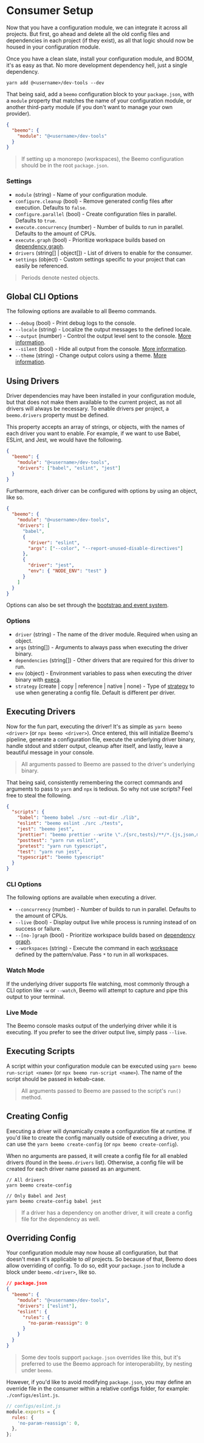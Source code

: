 # Consumer Setup

Now that you have a configuration module, we can integrate it across all projects. But first, go
ahead and delete all the old config files and dependencies in each project (if they exist), as all
that logic should now be housed in your configuration module.

Once you have a clean slate, install your configuration module, and BOOM, it's as easy as that. No
more development dependency hell, just a single dependency.

```
yarn add @<username>/dev-tools --dev
```

That being said, add a `beemo` configuration block to your `package.json`, with a `module` property
that matches the name of your configuration module, or another third-party module (if you don't want
to manage your own provider).

```json
{
  "beemo": {
    "module": "@<username>/dev-tools"
  }
}
```

> If setting up a monorepo (workspaces), the Beemo configuration should be in the root
> `package.json`.

### Settings

- `module` (string) - Name of your configuration module.
- `configure.cleanup` (bool) - Remove generated config files after execution. Defaults to `false`.
- `configure.parallel` (bool) - Create configuration files in parallel. Defaults to `true`.
- `execute.concurrency` (number) - Number of builds to run in parallel. Defaults to the amount of
  CPUs.
- `execute.graph` (bool) - Prioritize workspace builds based on
  [dependency graph](./workspaces.md#priority-packages).
- `drivers` (string[] | object[]) - List of drivers to enable for the consumer.
- `settings` (object) - Custom settings specific to your project that can easily be referenced.

> Periods denote nested objects.

## Global CLI Options

The following options are available to all Beemo commands.

- `--debug` (bool) - Print debug logs to the console.
- `--locale` (string) - Localize the output messages to the defined locale.
- `--output` (number) - Control the output level sent to the console.
  [More information](./tips.md#output-verbosity).
- `--silent` (bool) - Hide all output from the console.
  [More information](./tips.md#output-verbosity).
- `--theme` (string) - Change output colors using a theme. [More information](./tips.md#cli-themes).

## Using Drivers

Driver dependencies may have been installed in your configuration module, but that does not make
them available to the current project, as not all drivers will always be necessary. To enable
drivers per project, a `beemo.drivers` property must be defined.

This property accepts an array of strings, or objects, with the names of each driver you want to
enable. For example, if we want to use Babel, ESLint, and Jest, we would have the following.

```json
{
  "beemo": {
    "module": "@<username>/dev-tools",
    "drivers": ["babel", "eslint", "jest"]
  }
}
```

Furthermore, each driver can be configured with options by using an object, like so.

```json
{
  "beemo": {
    "module": "@<username>/dev-tools",
    "drivers": [
      "babel",
      {
        "driver": "eslint",
        "args": ["--color", "--report-unused-disable-directives"]
      },
      {
        "driver": "jest",
        "env": { "NODE_ENV": "test" }
      }
    ]
  }
}
```

Options can also be set through the [bootstrap and event system](./events.md).

### Options

- `driver` (string) - The name of the driver module. Required when using an object.
- `args` (string[]) - Arguments to always pass when executing the driver binary.
- `dependencies` (string[]) - Other drivers that are required for this driver to run.
- `env` (object) - Environment variables to pass when executing the driver binary with
  [execa](https://github.com/sindresorhus/execa).
- `strategy` (create | copy | reference | native | none) - Type of
  [strategy](./driver.md#config-strategies) to use when generating a config file. Default is
  different per driver.

## Executing Drivers

Now for the fun part, executing the driver! It's as simple as `yarn beemo <driver>` (or
`npx beemo <driver>`). Once entered, this will initialize Beemo's pipeline, generate a configuration
file, execute the underlying driver binary, handle stdout and stderr output, cleanup after itself,
and lastly, leave a beautiful message in your console.

> All arguments passed to Beemo are passed to the driver's underlying binary.

That being said, consistently remembering the correct commands and arguments to pass to `yarn` and
`npx` is tedious. So why not use scripts? Feel free to steal the following.

```json
{
  "scripts": {
    "babel": "beemo babel ./src --out-dir ./lib",
    "eslint": "beemo eslint ./src ./tests",
    "jest": "beemo jest",
    "prettier": "beemo prettier --write \"./{src,tests}/**/*.{js,json,md}\"",
    "posttest": "yarn run eslint",
    "pretest": "yarn run typescript",
    "test": "yarn run jest",
    "typescript": "beemo typescript"
  }
}
```

### CLI Options

The following options are available when executing a driver.

- `--concurrency` (number) - Number of builds to run in parallel. Defaults to the amount of CPUs.
- `--live` (bool) - Display output live while process is running instead of on success or failure.
- `--[no-]graph` (bool) - Prioritize workspace builds based on
  [dependency graph](./workspaces.md#priority-packages).
- `--workspaces` (string) - Execute the command in each [workspace](./workspaces.md) defined by the
  pattern/value. Pass `*` to run in all workspaces.

### Watch Mode

If the underlying driver supports file watching, most commonly through a CLI option like `-w` or
`--watch`, Beemo will attempt to capture and pipe this output to your terminal.

### Live Mode

The Beemo console masks output of the underlying driver while it is executing. If you prefer to see
the driver output live, simply pass `--live`.

## Executing Scripts

A script within your configuration module can be executed using `yarn beemo run-script <name>` (or
`npx beemo run-script <name>`). The name of the script should be passed in kebab-case.

> All arguments passed to Beemo are passed to the script's `run()` method.

## Creating Config

Executing a driver will dynamically create a configuration file at runtime. If you'd like to create
the config manually outside of executing a driver, you can use the `yarn beemo create-config` (or
`npx beemo create-config`).

When no arguments are passed, it will create a config file for all enabled drivers (found in the
`beemo.drivers` list). Otherwise, a config file will be created for each driver name passed as an
argument.

```
// All drivers
yarn beemo create-config

// Only Babel and Jest
yarn beemo create-config babel jest
```

> If a driver has a dependency on another driver, it will create a config file for the dependency as
> well.

## Overriding Config

Your configuration module may now house all configuration, but that doesn't mean it's applicable to
_all_ projects. So because of that, Beemo does allow overriding of config. To do so, edit your
`package.json` to include a block under `beemo.<driver>`, like so.

```json
// package.json
{
  "beemo": {
    "module": "@<username>/dev-tools",
    "drivers": ["eslint"],
    "eslint": {
      "rules": {
        "no-param-reassign": 0
      }
    }
  }
}
```

> Some dev tools support `package.json` overrides like this, but it's preferred to use the Beemo
> approach for interoperability, by nesting under `beemo`.

However, if you'd like to avoid modifying `package.json`, you may define an override file in the
consumer within a relative configs folder, for example: `./configs/eslint.js`.

```js
// configs/eslint.js
module.exports = {
  rules: {
    'no-param-reassign': 0,
  },
};
```
